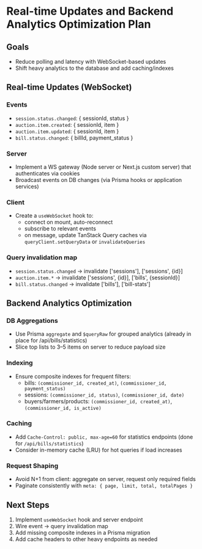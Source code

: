 # Real-time Updates and Backend Analytics Optimization Plan

## Goals
- Reduce polling and latency with WebSocket-based updates
- Shift heavy analytics to the database and add caching/indexes

## Real-time Updates (WebSocket)

### Events
- `session.status.changed`: { sessionId, status }
- `auction.item.created`: { sessionId, item }
- `auction.item.updated`: { sessionId, item }
- `bill.status.changed`: { billId, payment_status }

### Server
- Implement a WS gateway (Node server or Next.js custom server) that authenticates via cookies
- Broadcast events on DB changes (via Prisma hooks or application services)

### Client
- Create a `useWebSocket` hook to:
  - connect on mount, auto-reconnect
  - subscribe to relevant events
  - on message, update TanStack Query caches via `queryClient.setQueryData` or `invalidateQueries`

### Query invalidation map
- `session.status.changed` -> invalidate ['sessions'], ['sessions', {id}]
- `auction.item.*` -> invalidate ['sessions', {id}], ['bills', {sessionId}]
- `bill.status.changed` -> invalidate ['bills'], ['bill-stats']

## Backend Analytics Optimization

### DB Aggregations
- Use Prisma `aggregate` and `$queryRaw` for grouped analytics (already in place for /api/bills/statistics)
- Slice top lists to 3–5 items on server to reduce payload size

### Indexing
- Ensure composite indexes for frequent filters:
  - bills: `(commissioner_id, created_at)`, `(commissioner_id, payment_status)`
  - sessions: `(commissioner_id, status)`, `(commissioner_id, date)`
  - buyers/farmers/products: `(commissioner_id, created_at)`, `(commissioner_id, is_active)`

### Caching
- Add `Cache-Control: public, max-age=60` for statistics endpoints (done for `/api/bills/statistics`)
- Consider in-memory cache (LRU) for hot queries if load increases

### Request Shaping
- Avoid N+1 from client: aggregate on server, request only required fields
- Paginate consistently with `meta: { page, limit, total, totalPages }`

## Next Steps
1. Implement `useWebSocket` hook and server endpoint
2. Wire event -> query invalidation map
3. Add missing composite indexes in a Prisma migration
4. Add cache headers to other heavy endpoints as needed
